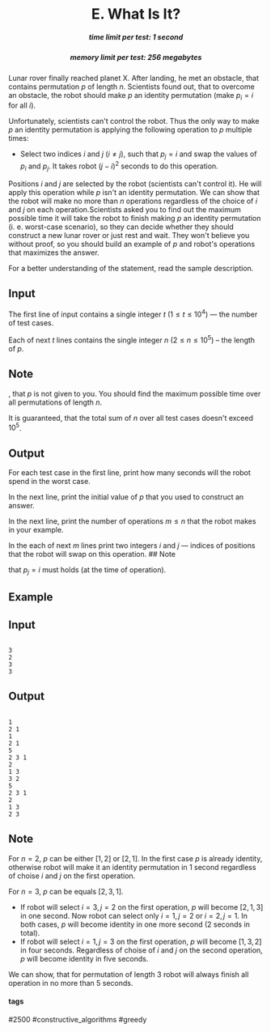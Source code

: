 <h1 style='text-align: center;'> E. What Is It?</h1>

<h5 style='text-align: center;'>time limit per test: 1 second</h5>
<h5 style='text-align: center;'>memory limit per test: 256 megabytes</h5>

Lunar rover finally reached planet X. After landing, he met an obstacle, that contains permutation $p$ of length $n$. Scientists found out, that to overcome an obstacle, the robot should make $p$ an identity permutation (make $p_i = i$ for all $i$).

Unfortunately, scientists can't control the robot. Thus the only way to make $p$ an identity permutation is applying the following operation to $p$ multiple times: 

* Select two indices $i$ and $j$ ($i \neq j$), such that $p_j = i$ and swap the values of $p_i$ and $p_j$. It takes robot $(j - i)^2$ seconds to do this operation.

 Positions $i$ and $j$ are selected by the robot (scientists can't control it). He will apply this operation while $p$ isn't an identity permutation. We can show that the robot will make no more than $n$ operations regardless of the choice of $i$ and $j$ on each operation.Scientists asked you to find out the maximum possible time it will take the robot to finish making $p$ an identity permutation (i. e. worst-case scenario), so they can decide whether they should construct a new lunar rover or just rest and wait. They won't believe you without proof, so you should build an example of $p$ and robot's operations that maximizes the answer.

For a better understanding of the statement, read the sample description.

## Input

The first line of input contains a single integer $t$ ($1 \leq t \leq 10^4$) — the number of test cases.

Each of next $t$ lines contains the single integer $n$ ($2 \leq n \leq 10^5$) – the length of $p$.

## Note

, that $p$ is not given to you. You should find the maximum possible time over all permutations of length $n$.

It is guaranteed, that the total sum of $n$ over all test cases doesn't exceed $10^5$.

## Output

For each test case in the first line, print how many seconds will the robot spend in the worst case.

In the next line, print the initial value of $p$ that you used to construct an answer.

In the next line, print the number of operations $m \leq n$ that the robot makes in your example.

In the each of next $m$ lines print two integers $i$ and $j$ — indices of positions that the robot will swap on this operation. ## Note

 that $p_j = i$ must holds (at the time of operation).

## Example

## Input


```

3
2
3
3

```
## Output


```

1
2 1
1
2 1
5
2 3 1
2
1 3
3 2
5
2 3 1
2
1 3
2 3
```
## Note

For $n = 2$, $p$ can be either $[1, 2]$ or $[2, 1]$. In the first case $p$ is already identity, otherwise robot will make it an identity permutation in $1$ second regardless of choise $i$ and $j$ on the first operation.

For $n = 3$, $p$ can be equals $[2, 3, 1]$.

* If robot will select $i = 3, j = 2$ on the first operation, $p$ will become $[2, 1, 3]$ in one second. Now robot can select only $i = 1, j = 2$ or $i = 2, j = 1$. In both cases, $p$ will become identity in one more second ($2$ seconds in total).
* If robot will select $i = 1, j = 3$ on the first operation, $p$ will become $[1, 3, 2]$ in four seconds. Regardless of choise of $i$ and $j$ on the second operation, $p$ will become identity in five seconds.

We can show, that for permutation of length $3$ robot will always finish all operation in no more than $5$ seconds.



#### tags 

#2500 #constructive_algorithms #greedy 